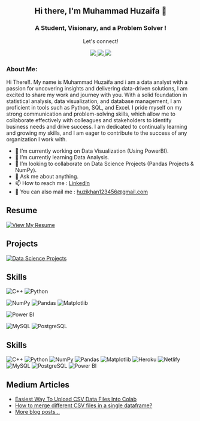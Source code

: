 <h2 align="center"> Hi there, I'm Muhammad Huzaifa 👋 </h2>
<h3 align="center">A Student, Visionary, and a Problem Solver !</h3>

<div align="center">
<p align="center">Let's connect!</p>
<a href="https://linktr.ee/huzaifaafzal">
<img src="https://img.shields.io/badge/Linktree-black?style=for-the-badge&logo=linktree"/>
</a>
<a href="https://instagram.com/g3rtxe">
<img src="https://img.shields.io/badge/Instagram-E4405F?style=for-the-badge&logo=instagram&logoColor=white"/>
<!--  </a>
<a href="https://twitter.com/emshaheer1/">
<img src="https://img.shields.io/badge/Twitter-1DA1F2?style=for-the-badge&logo=twitter&logoColor=white" />
</a> -->

<a href="https://www.linkedin.com/in/muhammad-huzaifa-327656233/">
<img src="https://img.shields.io/badge/linkedin-%230077B5.svg?&style=for-the-badge&logo=linkedin&logoColor=white" />
</a>

</div>

### About Me:

Hi There!!. My name is Muhammad Huzaifa and i am a data analyst with a passion for uncovering insights and delivering data-driven solutions, I am excited to share my work and journey with you. With a solid foundation in statistical analysis, data visualization, and database management, I am proficient in tools such as Python, SQL, and Excel. I pride myself on my strong communication and problem-solving skills, which allow me to collaborate effectively with colleagues and stakeholders to identify business needs and drive success. I am dedicated to continually learning and growing my skills, and I am eager to contribute to the success of any organization I work with.

- 🔭 I’m currently working on Data Visualization (Using PowerBI).
- 🌱 I’m currently learning Data Analysis.
- 👯 I’m looking to collaborate on Data Science Projects (Pandas Projects & NumPy).
- 💬 Ask me about anything.
- 📫 How to reach me : [LinkedIn](https://www.linkedin.com/in/muhammad-huzaifa-327656233/)
- 📧 You can also mail me : [huzikhan123456@gmail.com](mailto:huzikhan123456@gmail.com)

## Resume

[![View My Resume](https://img.shields.io/badge/Resume-View%20My%20Resume-orange?style=for-the-badge)](https://drive.google.com/file/d/1CWRjQnGtV0l5xJ-sf7z7UuJdiqK2tlw4/view)


## Projects

[![Data Science Projects](https://img.shields.io/badge/Data%20Science-Projects-brightgreen?style=for-the-badge&logo=datacamp)](https://zaifh6.github.io/zaifh6/)

## Skills
![C++](https://img.shields.io/badge/C++-blue?style=for-the-badge&logo=C%2B%2B&logoColor=white&labelColor=grey&color=silver)
![Python](https://img.shields.io/badge/python-3670A0?style=for-the-badge&logo=python&logoColor=ffdd54)

![NumPy](https://img.shields.io/badge/NumPy-013243?style=for-the-badge&logo=NumPy)
![Pandas](https://img.shields.io/badge/pandas-150458?style=for-the-badge&logo=pandas&logoColor=white)
![Matplotlib](https://img.shields.io/badge/Matplotlib-blue?style=for-the-badge&logo=python&logoColor=white)

![Power BI](https://img.shields.io/badge/Power%20BI-%23F2C811?style=for-the-badge&logo=Power%20BI&logoColor=black)

![MySQL](https://img.shields.io/badge/MySQL-4479A1?style=for-the-badge&logo=MySQL&logoColor=white)
![PostgreSQL](https://img.shields.io/badge/PostgreSQL-336791?style=for-the-badge&logo=postgresql&logoColor=white)

## Skills

![C++](https://img.shields.io/badge/C++-blue?style=for-the-badge&logo=C%2B%2B&logoColor=white&labelColor=grey&color=silver) ![Python](https://img.shields.io/badge/python-3670A0?style=for-the-badge&logo=python&logoColor=ffdd54) ![NumPy](https://img.shields.io/badge/NumPy-013243?style=for-the-badge&logo=NumPy) ![Pandas](https://img.shields.io/badge/pandas-150458?style=for-the-badge&logo=pandas&logoColor=white) ![Matplotlib](https://img.shields.io/badge/Matplotlib-blue?style=for-the-badge&logo=python&logoColor=white) ![Heroku](https://img.shields.io/badge/heroku-%23430098.svg?style=for-the-badge&logo=heroku&logoColor=white) ![Netlify](https://img.shields.io/badge/netlify-%23000000.svg?style=for-the-badge&logo=netlify&logoColor=#00C7B7) ![MySQL](https://img.shields.io/badge/MySQL-4479A1?style=for-the-badge&logo=MySQL&logoColor=white) ![PostgreSQL](https://img.shields.io/badge/PostgreSQL-336791?style=for-the-badge&logo=postgresql&logoColor=white) ![Power BI](https://img.shields.io/badge/Power%20BI-%23F2C811?style=for-the-badge&logo=Power%20BI&logoColor=black)



## Medium Articles

- [Easiest Way To Upload CSV Data Files Into Colab](https://medium.com/@HuzaifaAfzal/easiest-way-to-upload-csv-data-files-into-colab-3c81f3bb943d)
- [How to merge different CSV files in a single dataframe?](https://medium.com/@HuzaifaAfzal/how-to-merge-different-csv-files-in-a-single-dataframe-872f412d01c0)
- [More blog posts...](https://medium.com/@HuzaifaAfzal)
